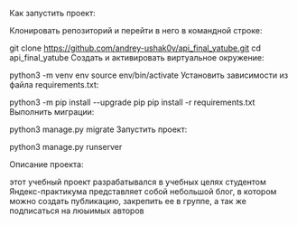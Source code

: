 Как запустить проект:

Клонировать репозиторий и перейти в него в командной строке:

git clone https://github.com/andrey-ushak0v/api_final_yatube.git
cd api_final_yatube
Cоздать и активировать виртуальное окружение:

python3 -m venv env
source env/bin/activate
Установить зависимости из файла requirements.txt:

python3 -m pip install --upgrade pip
pip install -r requirements.txt
Выполнить миграции:

python3 manage.py migrate
Запустить проект:

python3 manage.py runserver

Описание проекта:

этот учебный проект разрабатывался в учебных целях студентом Яндекс-практикума
представляет собой небольшой блог, в котором можно создать публикацию, закрепить ее в группе, а так же подписаться на люыимых авторов

